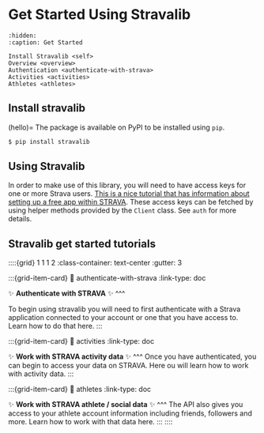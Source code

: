# Get Started Using Stravalib

```{toctree}
:hidden:
:caption: Get Started

Install Stravalib <self>
Overview <overview>
Authentication <authenticate-with-strava>
Activities <activities>
Athletes <athletes>

```


## Install stravalib

(hello)=
The package is available on PyPI to be installed using `pip`.

```bash
$ pip install stravalib
```

## Using Stravalib
In order to make use of this library, you will need to have access keys for one or more Strava users. [This is a nice tutorial that has information about
setting up a free app within STRAVA](https://medium.com/analytics-vidhya/accessing-user-data-via-the-strava-api-using-stravalib-d5bee7fdde17).
These access keys can be fetched by using helper methods provided by the `Client` class.
See `auth` for more details.

## Stravalib get started tutorials

::::{grid} 1 1 1 2
:class-container: text-center
:gutter: 3

:::{grid-item-card}
:link: authenticate-with-strava
:link-type: doc

✨ **Authenticate with STRAVA** ✨
^^^

To begin using stravalib you will need to first authenticate with
a Strava application connected to your account or one that you
have access to. Learn how to do that here.
:::

:::{grid-item-card}
:link: activities
:link-type: doc

✨ **Work with STRAVA activity data** ✨
^^^
Once you have authenticated, you can begin to access your data
on STRAVA. Here ou will learn how to work with activity data.
:::

:::{grid-item-card}
:link: athletes
:link-type: doc

✨ **Work with STRAVA athlete / social data** ✨
^^^
The API also gives you access to your athlete account information including
friends, followers and more. Learn how to work with that data here.
:::
::::
